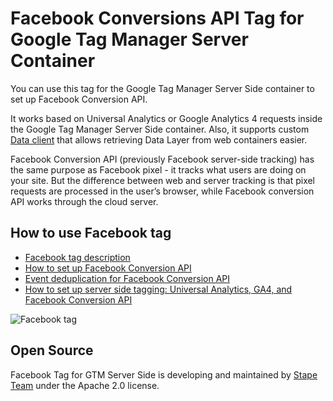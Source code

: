 # Facebook Conversions API Tag for Google Tag Manager Server Container

You can use this tag for the Google Tag Manager Server Side container to set up Facebook Conversion API.

It works based on Universal Analytics or Google Analytics 4 requests inside the Google Tag Manager Server Side container.
Also, it supports custom [Data client](https://github.com/stape-io/data-client) that allows retrieving Data Layer from web containers easier.

Facebook Conversion API (previously Facebook server-side tracking) has the same purpose as Facebook pixel - it tracks what users are doing on your site. 
But the difference between web and server tracking is that pixel requests are processed in the user’s browser, while Facebook conversion API works through the cloud server.

## How to use Facebook tag

- [Facebook tag description](https://stape.io/facebook-tag-for-google-tag-manager-server-side/)
- [How to set up Facebook Conversion API](https://stape.io/how-to-set-up-facebook-conversion-api/)
- [Event deduplication for Facebook Conversion API](https://stape.io/how-to-set-up-facebook-event-deduplication-in-google-tag-manager/)
- [How to set up server side tagging: Universal Analytics, GA4, and Facebook Conversion API](https://stape.io/google-tag-manager-server-side-how-to-set-up-server-universal-analytics-ga4-and-facebook-conversion-api/)

![Facebook tag](https://stape.io/wp-content/uploads/2020/11/GTM_Facebook_test_2-1536x983.png)

## Open Source

Facebook Tag for GTM Server Side is developing and maintained by [Stape Team](https://stape.io/) under the Apache 2.0 license.
